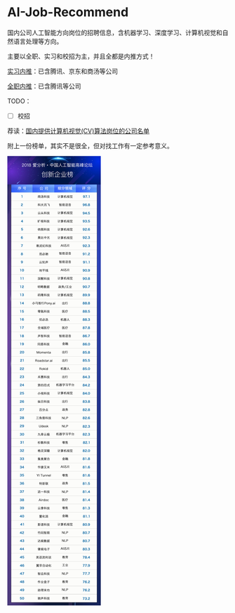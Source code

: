 # AI-Job-Recommend
国内公司人工智能方向岗位的招聘信息，含机器学习、深度学习、计算机视觉和自然语言处理等方向。

主要以全职、实习和校招为主，并且全都是内推方式！

[实习内推](实习/README.md)：已含腾讯、京东和商汤等公司

[全职内推](全职/README.md)：已含腾讯等公司

TODO：

- [ ] 校招

荐读：[国内提供计算机视觉(CV)算法岗位的公司名单](https://github.com/amusi/CV-Jobs)

附上一份榜单，其实不是很全，但对找工作有一定参考意义。

![2018爱分析·中国人工智能创新企业榜](img/2018爱分析·中国人工智能创新企业榜.jpg)
